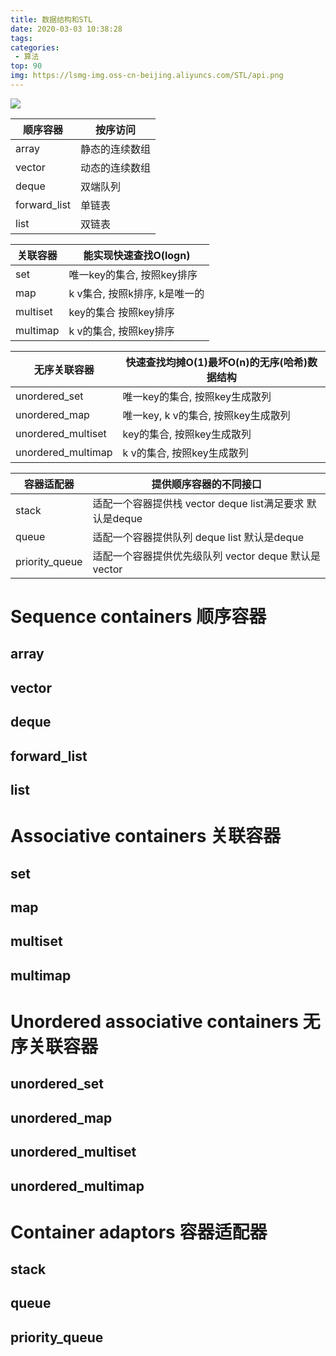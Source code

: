 ```yaml
---
title: 数据结构和STL
date: 2020-03-03 10:38:28
tags:
categories:
 - 算法
top: 90
img: https://lsmg-img.oss-cn-beijing.aliyuncs.com/STL/api.png
---
```


![](https://lsmg-img.oss-cn-beijing.aliyuncs.com/STL/api.png)

| 顺序容器 | 按序访问 |
| --- | --- |
| array | 静态的连续数组 |
| vector | 动态的连续数组 |
| deque | 双端队列 |
| forward_list | 单链表 |
| list | 双链表 |


| 关联容器 | 能实现快速查找O(logn) |
| --- | --- |
| set | 唯一key的集合, 按照key排序 |
| map | k v集合, 按照k排序, k是唯一的 |
| multiset | key的集合 按照key排序 |
| multimap | k v的集合, 按照key排序 |

| 无序关联容器 | 快速查找均摊O(1)最坏O(n)的无序(哈希)数据结构 |
| --- | --- |
| unordered_set | 唯一key的集合, 按照key生成散列 |
| unordered_map | 唯一key, k v的集合, 按照key生成散列 |
| unordered_multiset | key的集合, 按照key生成散列 |
| unordered_multimap | k v的集合, 按照key生成散列 |

| 容器适配器 | 提供顺序容器的不同接口 |
| --- | --- |
| stack | 适配一个容器提供栈 vector deque list满足要求 默认是deque|
| queue | 适配一个容器提供队列 deque list 默认是deque|
| priority_queue | 适配一个容器提供优先级队列 vector deque 默认是 vector|

# Sequence containers 顺序容器
## array
## vector



## deque
## forward_list
## list


# Associative containers 关联容器
## set
## map
## multiset
## multimap

# Unordered associative containers 无序关联容器
## unordered_set
## unordered_map
## unordered_multiset
## unordered_multimap

# Container adaptors 容器适配器
## stack
## queue
## priority_queue
